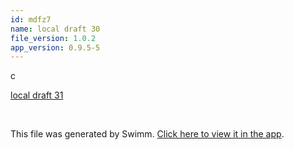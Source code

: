 ```yaml
---
id: mdfz7
name: local draft 30
file_version: 1.0.2
app_version: 0.9.5-5
---
```


c

[local draft 31](local-draft-31.mq3ef.sw.md)




<br/>

This file was generated by Swimm. [Click here to view it in the app](http://localhost:5003/repos/Z2l0aHViJTNBJTNBYXplcm90aGNvcmUtd290bGslM0ElM0FtYW96U3dpbW0=/docs/mdfz7).